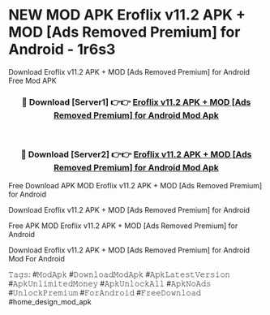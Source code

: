 # NEW MOD APK Eroflix v11.2 APK + MOD [Ads Removed Premium] for Android - 1r6s3
Download Eroflix v11.2 APK + MOD [Ads Removed Premium] for Android Free Mod APK

<div align="center">
<h3>🔴 Download [Server1] 👉👉 <a href="https://apk-comot.site?title=Eroflix_v11.2_APK_+_MOD_[Ads_Removed_Premium]_for_Android">Eroflix v11.2 APK + MOD [Ads Removed Premium] for Android Mod Apk</a></h3><br>

<h3>🔴 Download [Server2] 👉👉 <a href="https://apk-comot.site?title=Eroflix_v11.2_APK_+_MOD_[Ads_Removed_Premium]_for_Android">Eroflix v11.2 APK + MOD [Ads Removed Premium] for Android Mod Apk</a></h3>
</div>


Free Download APK MOD Eroflix v11.2 APK + MOD [Ads Removed Premium] for Android

Download Eroflix v11.2 APK + MOD [Ads Removed Premium] for Android 

Free APK MOD Eroflix v11.2 APK + MOD [Ads Removed Premium] for Android 

Download Eroflix v11.2 APK + MOD [Ads Removed Premium] for Android Mod For Android

𝚃𝚊𝚐𝚜: #𝙼𝚘𝚍𝙰𝚙𝚔 #𝙳𝚘𝚠𝚗𝚕𝚘𝚊𝚍𝙼𝚘𝚍𝙰𝚙𝚔 #𝙰𝚙𝚔𝙻𝚊𝚝𝚎𝚜𝚝𝚅𝚎𝚛𝚜𝚒𝚘𝚗 #𝙰𝚙𝚔𝚄𝚗𝚕𝚒𝚖𝚒𝚝𝚎𝚍𝙼𝚘𝚗𝚎𝚢 #𝙰𝚙𝚔𝚄𝚗𝚕𝚘𝚌𝚔𝙰𝚕𝚕 #𝙰𝚙𝚔𝙽𝚘𝙰𝚍𝚜 #𝚄𝚗𝚕𝚘𝚌𝚔𝙿𝚛𝚎𝚖𝚒𝚞𝚖 #𝙵𝚘𝚛𝙰𝚗𝚍𝚛𝚘𝚒𝚍 #𝙵𝚛𝚎𝚎𝙳𝚘𝚠𝚗𝚕𝚘𝚊𝚍 #home_design_mod_apk